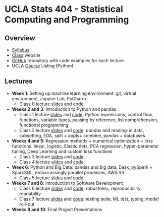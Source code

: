 # UCLA Stats 404 - Statistical Computing and Programming

## Overview
- [Syllabus](https://goo.gl/BTYQxB) 
- [Class](https://www.ikukuyeva.com/tutorials/machine-learning/ucla-stats-404-statistical-computing-and-programming) website
- [GitHub](https://www.google.com/url?q=https%3A%2F%2Fgithub.com%2Fikukuyeva%2FStats-404-W19-Statistical-Computing&sa=D&sntz=1&usg=AFQjCNGFsAHCgF6zYNcwoAknihQV5xPfWw) repository with code examples for each lecture
- UCLA [Course](https://sa.ucla.edu/ro/Public/SOC/Results/ClassDetail?term_cd=20W&subj_area_cd=STATS%20%20&crs_catlg_no=0404%20%20%20%20&class_id=663608200&class_no=%20001%20%20) Listing (Python)


## Lectures
- **Week 1**: Setting up machine learning environment: git, virtual environment, Jupyter Lab, PyCharm
  - Class 0 lecture [slides](http://bit.ly/2SPtCVi) and [code](https://github.com/ikukuyeva/Stats-404-W19-Statistical-Computing/tree/master/Class0-Intro)
- **Weeks 2 and 3**: Introduction to Python and pandas
  - Class 1 lecture [slides](https://goo.gl/2SeyMn) and [code](https://github.com/ikukuyeva/Stats-404-W19-Statistical-Computing/tree/master/Class1): *Python* expressions, control flow, functions, variable types, passing by reference, list comprehension, functional programming
  - Class 2 lecture [slides](https://goo.gl/JkLxHq) and [code](https://github.com/ikukuyeva/Stats-404-W19-Statistical-Computing/tree/master/Class2): *pandas* and reading-in data, subsetting, EDA, split + apply+ combine, pandas + databases
- **Weeks 4 and 5**: Regression methods + numerical optimization + loss functions: linear, logistic, Elastic nets, PCA regression, hyper-parameter tuning, Deep Learning and custom loss functions
    - Class 3 lecture [slides](https://goo.gl/A7P4vX) and [code](https://github.com/ikukuyeva/Stats-404-W19-Statistical-Computing/tree/master/Class3)
    - Class 4 lecture [slides](https://goo.gl/Kch3iJ) and [code](https://github.com/ikukuyeva/Stats-404-W19-Statistical-Computing/tree/master/Class4)
- **Week 6**: Python and Big Data: pandas and big data, Dask, pySpark + SparkSQL, embarrassingly parallel processes, AWS S3
  - Class 5 lecture [slides](https://goo.gl/ifKAcV) and [code](https://github.com/ikukuyeva/Stats-404-W19-Statistical-Computing/tree/master/Class5)
- **Weeks 7 and 8**: Introduction to Software Development
  - Class 6 lecture [slides](http://bit.ly/2EhK3AL) and [code](https://github.com/ikukuyeva/Stats-404-W19-Statistical-Computing/tree/master/Class6): robustness, reproducibility, readability
  - Class 7 lecture [slides](http://bit.ly/2tCRSee) and [code](https://github.com/ikukuyeva/Stats-404-W19-Statistical-Computing/tree/master/Class7):  testing suite, ML test, typing, model roll-out
- **Weeks 9 and 10**: Final Project Presentations

